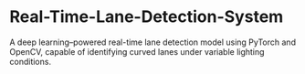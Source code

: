 # Real-Time-Lane-Detection-System
A deep learning–powered real-time lane detection model using PyTorch and OpenCV, capable of identifying curved lanes under variable lighting conditions.
